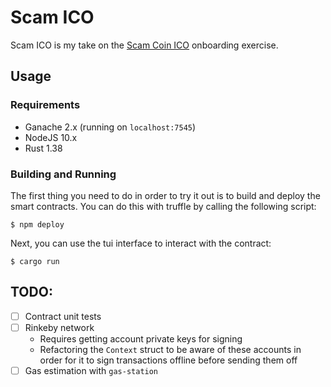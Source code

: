 # Scam ICO

Scam ICO is my take on the
[Scam Coin ICO](https://drive.google.com/open?id=1HagdvQApJeS2NtdlOkweZV8sQU8KBJ3PsQgmXSpCia0)
onboarding exercise.

## Usage

### Requirements

- Ganache 2.x (running on `localhost:7545`)
- NodeJS 10.x
- Rust 1.38

### Building and Running

The first thing you need to do in order to try it out is to build and deploy the
smart contracts. You can do this with truffle by calling the following script:

```
$ npm deploy
```

Next, you can use the tui interface to interact with the contract:

```
$ cargo run
```

## TODO:

- [ ] Contract unit tests
- [ ] Rinkeby network
  - Requires getting account private keys for signing
  - Refactoring the `Context` struct to be aware of these accounts in order for
    it to sign transactions offline before sending them off
- [ ] Gas estimation with `gas-station`